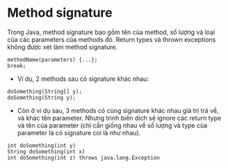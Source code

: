 # Method signature
Trong Java, method signature bao gồm tên của method, số lượng và loại của các parameters của methods đó. Return types và thrown exceptions không được xét làm method signature.

```
methodName(parameters) {...};
break;
```

* Ví dụ, 2 methods sau có signature khác nhau:
```
doSomething(String[] y);
doSomething(String y);
```
* Còn ở ví dụ sau, 3 methods có cùng signature khác nhau giá trị trả về, và khác tên parameter. Nhưng trình biên dịch sẽ ignore các return type và tên của parameter (chỉ cần giống nhau về số lượng và type của parameter là có signature coi là như nhau).
```
int doSomething(int y) 
String doSomething(int x)
int doSomething(int z) throws java.lang.Exception
```
